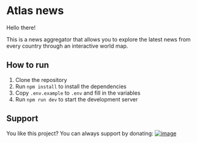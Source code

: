 # Atlas news

Hello there!

This is a news aggregator that allows you to explore the latest news from every country through an interactive world map.

## How to run

1. Clone the repository
2. Run `npm install` to install the dependencies
3. Copy `.env.example` to `.env` and fill in the variables
4. Run `npm run dev` to start the development server

## Support

You like this project? You can always support by donating: <a href='https://buy.stripe.com/4gw14c91D8Qu09O5kk'>![image](https://img.shields.io/badge/Stripe-626CD9?style=for-the-badge&logo=Stripe&logoColor=white)</a>
